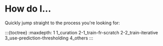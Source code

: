 # How do I...

Quickly jump straight to the process you're looking for:

:::{toctree}
:maxdepth: 1
1_curation
2-1_train-fr-scratch
2-2_train-iterative
3_use-prediction-thresholding
4_others
:::